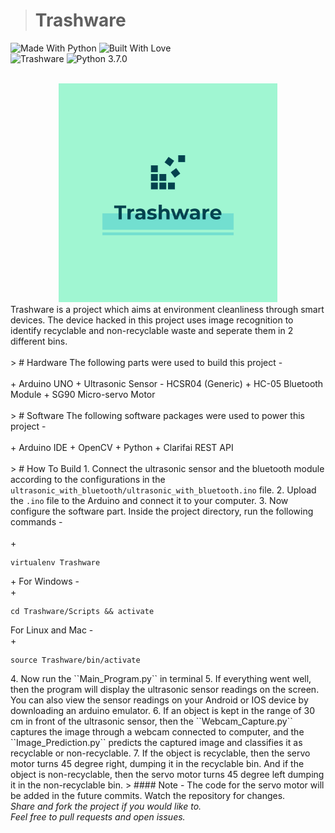 > # Trashware 
![Made With Python](https://forthebadge.com/images/badges/made-with-python.svg) ![Built With Love](https://forthebadge.com/images/badges/built-with-love.svg)<br>
![Trashware](https://img.shields.io/badge/Trashware--blue.svg) ![Python 3.7.0](https://img.shields.io/badge/Python-3.7.0-brightgreen.svg)<br><br>
<center><img src="logo.png" style="height: 350px; width: 350px;"></center>
Trashware is a project which aims at environment cleanliness through smart devices. The device hacked in this project uses image recognition to identify recyclable and non-recyclable waste and seperate them in 2 different bins. <br><br>
> # Hardware 
The following parts were used to build this project -<br><br>
+   Arduino UNO
+   Ultrasonic Sensor - HCSR04 (Generic)
+   HC-05 Bluetooth Module
+   SG90 Micro-servo Motor<br><br>
> # Software 
The following software packages were used to power this project -<br><br>
+   Arduino IDE
+   OpenCV
+   Python
+   Clarifai REST API<br><br>
> # How To Build
1. Connect the ultrasonic sensor and the bluetooth module according to the configurations in the <code>ultrasonic_with_bluetooth/ultrasonic_with_bluetooth.ino</code> file.
2. Upload the <code>.ino</code> file to the Arduino and connect it to your computer.
3. Now configure the software part. Inside the project directory, run the following commands -<br><br>
   +   <pre><code>virtualenv Trashware</code></pre>
   +   For Windows -<br>
        +   <pre><code>cd Trashware/Scripts && activate</code></pre>
       For Linux and Mac -<br>
        +   <pre><code>source Trashware/bin/activate</code></pre>
4. Now run the ``Main_Program.py`` in terminal
5. If everything went well, then the program will display the ultrasonic sensor readings on the screen. You can also view the sensor readings on your Android or IOS device by downloading an arduino emulator.
6. If an object is kept in the range of 30 cm in front of the ultrasonic sensor, then the ``Webcam_Capture.py`` captures the image through a webcam connected to computer, and the ``Image_Prediction.py`` predicts the captured image and classifies it as recyclable or non-recyclable.
7. If the object is recyclable, then the servo motor turns 45 degree right, dumping it in the recyclable bin. And if the object is non-recyclable, then the servo motor turns 45 degree left dumping it in the non-recyclable bin. 
> #### Note - The code for the servo motor will be added in the future commits. Watch the repository for changes.
<br>
<em>Share and fork the project if you would like to.</em><br>
<em>Feel free to pull requests and open issues.</em>

